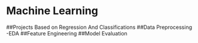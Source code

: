 # Machine Learning
##Projects Based on Regression And Classifications
##Data Preprocessing -EDA
##Feature Engineering
##Model Evaluation

